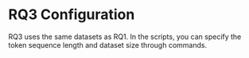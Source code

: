 # RQ3 Configuration

RQ3 uses the same datasets as RQ1. In the scripts, you can specify the token sequence length and dataset size through commands.